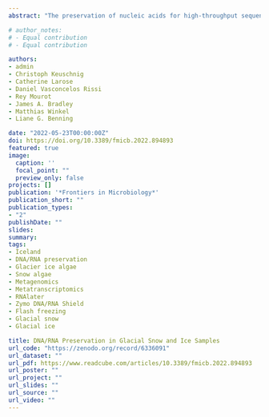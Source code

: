 ```yaml
---
abstract: "The preservation of nucleic acids for high-throughput sequencing is an ongoing challenge for field scientists. In particular, samples that are low biomass, or that have to be collected and preserved in logistically challenging environments (such as remote sites or during long sampling campaigns) can pose exceptional difficulties. With this work, we compare and assess the effectiveness of three preservation methods for DNA and RNA extracted from microbial communities of glacial snow and ice samples. Snow and ice samples were melted and filtered upon collection in Iceland, and filters were preserved using: (i) liquid nitrogen flash freezing, (ii) storage in RNAlater, or (iii) storage in Zymo DNA/RNA Shield. Comparative statistics covering nucleic acid recovery, sequencing library preparation, genome assembly, and taxonomic diversity were used to determine best practices for the preservation of DNA and RNA samples from these environments. Our results reveal that microbial community composition based on DNA was comparable at the class level across preservation types. Based on extracted RNA, the taxonomic composition of the active community was primarily driven by the filtered sample volume (i.e., biomass content). In low biomass samples (where {\textless}200 ml of sample volume was filtered) the taxonomic and functional signatures trend toward the composition of the control samples, while in samples where a larger volume (more biomass) was filtered our data showed comparable results independent of preservation type. Based on all comparisons our data suggests that flash freezing of filters containing low biomass is the preferred method for preserving DNA and RNA (notwithstanding the difficulties of accessing liquid nitrogen in remote glacial field sites). Generally, RNAlater and Zymo DNA/RNA Shield solutions work comparably well, especially for DNA from high biomass samples, but Zymo DNA/RNA Shield is favored due to its higher yield of preserved RNA. Biomass quantity from snow and ice samples appears to be the most important factor in regards to the collection and preservation of samples from glacial environments."

# author_notes:
# - Equal contribution
# - Equal contribution

authors:
- admin
- Christoph Keuschnig
- Catherine Larose
- Daniel Vasconcelos Rissi
- Rey Mourot
- James A. Bradley
- Matthias Winkel
- Liane G. Benning

date: "2022-05-23T00:00:00Z"
doi: https://doi.org/10.3389/fmicb.2022.894893
featured: true
image:
  caption: ''
  focal_point: ""
  preview_only: false
projects: []
publication: '*Frontiers in Microbiology*'
publication_short: ""
publication_types:
- "2"
publishDate: ""
slides: 
summary: 
tags:
- Iceland
- DNA/RNA preservation
- Glacier ice algae
- Snow algae
- Metagenomics
- Metatranscriptomics
- RNAlater
- Zymo DNA/RNA Shield
- Flash freezing
- Glacial snow
- Glacial ice

title: DNA/RNA Preservation in Glacial Snow and Ice Samples
url_code: "https://zenodo.org/record/6336091"
url_dataset: ""
url_pdf: https://www.readcube.com/articles/10.3389/fmicb.2022.894893
url_poster: ""
url_project: ""
url_slides: ""
url_source: ""
url_video: ""
---
```


<!-- {{% callout note %}}
Click the *Cite* button above to demo the feature to enable visitors to import publication metadata into their reference management software.
{{% /callout %}}

{{% callout note %}}
Click the *Slides* button above to demo Academic's Markdown slides feature.
{{% /callout %}}

Supplementary notes can be added here, including [code and math](https://sourcethemes.com/academic/docs/writing-markdown-latex/). -->
